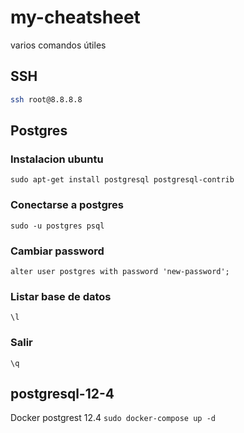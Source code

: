# my-cheatsheet
varios comandos útiles


## SSH
```bash
ssh root@8.8.8.8
```


## Postgres

### Instalacion ubuntu
```sudo apt-get install postgresql postgresql-contrib```

### Conectarse a postgres
```sudo -u postgres psql```

### Cambiar password
```alter user postgres with password 'new-password';```

### Listar base de datos
```\l```

### Salir
```\q```

## postgresql-12-4
Docker postgrest 12.4
```sudo docker-compose up -d```



